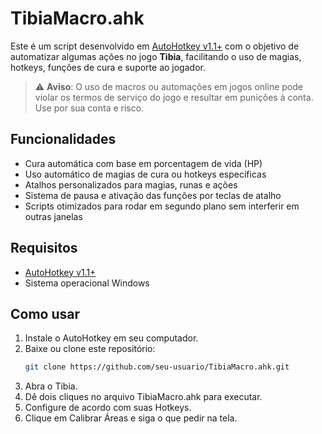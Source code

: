 # TibiaMacro.ahk

Este é um script desenvolvido em [AutoHotkey v1.1+](https://www.autohotkey.com/) com o objetivo de automatizar algumas ações no jogo **Tibia**, facilitando o uso de magias, hotkeys, funções de cura e suporte ao jogador.

> ⚠️ **Aviso**: O uso de macros ou automações em jogos online pode violar os termos de serviço do jogo e resultar em punições à conta. Use por sua conta e risco.

## Funcionalidades

- Cura automática com base em porcentagem de vida (HP)
- Uso automático de magias de cura ou hotkeys específicas
- Atalhos personalizados para magias, runas e ações
- Sistema de pausa e ativação das funções por teclas de atalho
- Scripts otimizados para rodar em segundo plano sem interferir em outras janelas

## Requisitos

- [AutoHotkey v1.1+](https://www.autohotkey.com/)
- Sistema operacional Windows

## Como usar

1. Instale o AutoHotkey em seu computador.
2. Baixe ou clone este repositório:
   ```bash
   git clone https://github.com/seu-usuario/TibiaMacro.ahk.git
3. Abra o Tibia.
4. Dê dois cliques no arquivo TibiaMacro.ahk para executar.
5. Configure de acordo com suas Hotkeys.
6. Clique em Calibrar Áreas e siga o que pedir na tela.
